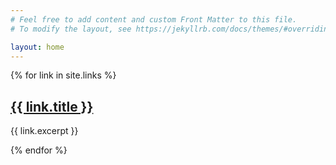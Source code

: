 ```yaml
---
# Feel free to add content and custom Front Matter to this file.
# To modify the layout, see https://jekyllrb.com/docs/themes/#overriding-theme-defaults

layout: home
---
```

{% for link in site.links %}
  <h2><a href="{{ link.url }}">{{ link.title }}</a></h2>
  <p>{{ link.excerpt }}</p>
{% endfor %}
